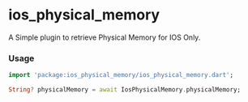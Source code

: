 # ios_physical_memory

A Simple plugin to retrieve Physical Memory for IOS Only.

### Usage

```dart
import 'package:ios_physical_memory/ios_physical_memory.dart';

String? physicalMemory = await IosPhysicalMemory.physicalMemory;
```

